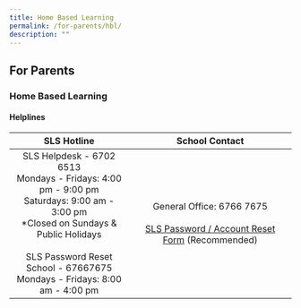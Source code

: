 ```yaml
---
title: Home Based Learning
permalink: /for-parents/hbl/
description: ""
---
```

## For Parents

### Home Based Learning

#### Helplines

| **SLS Hotline** | **School Contact** |
|:---:|:---:|
| SLS Helpdesk - 6702 6513<br>Mondays - Fridays: 4:00 pm - 9:00 pm<br>Saturdays: 9:00 am - 3:00 pm<br>\*Closed on Sundays & Public Holidays<br><br>SLS Password Reset<br>School - 67667675<br>Mondays - Fridays: 8:00 am - 4:00 pm| General Office: 6766 7675<br><br>[SLS Password / Account Reset Form](https://form.gov.sg/5e3dfc284bfa3c0011351632) (Recommended) |